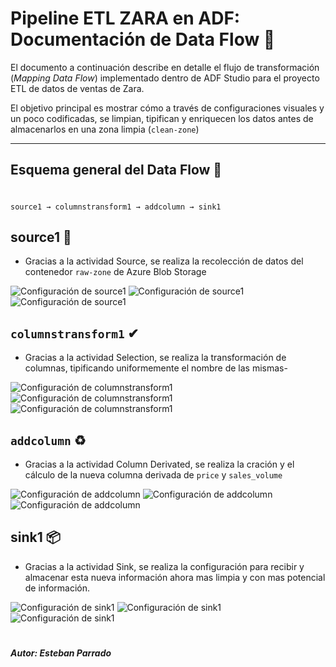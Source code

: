 # Pipeline ETL ZARA en ADF: Documentación de Data Flow 🎯

El documento a continuación describe en detalle el flujo de transformación (*Mapping Data Flow*) implementado dentro de ADF Studio para el proyecto ETL de datos de ventas  de Zara. 

El objetivo principal es mostrar cómo a través de configuraciones visuales y un poco codificadas, se limpian, tipifican y enriquecen los datos antes de almacenarlos en una zona limpia (`clean-zone`)

---

##  Esquema general del Data Flow 🔦
#
```plaintext
source1 → columnstransform1 → addcolumn → sink1
```

## source1 📂
- Gracias a la actividad Source, se realiza la recolección de datos del contenedor `raw-zone` de Azure Blob Storage

![Configuración de source1]()
![Configuración de source1]()
![Configuración de source1]()

## `columnstransform1` ✔
- Gracias a la actividad Selection, se realiza la transformación de columnas, tipificando uniformemente el nombre de las mismas- 

![Configuración de columnstransform1]()
![Configuración de columnstransform1]()
![Configuración de columnstransform1]()

## `addcolumn` ♻
- Gracias a la actividad Column Derivated, se realiza la cración y el cálculo de la nueva columna derivada de `price` y `sales_volume`

![Configuración de addcolumn]()
![Configuración de addcolumn]()
![Configuración de addcolumn]()

## sink1 📦
- Gracias a la actividad Sink, se realiza la configuración para recibir y almacenar esta nueva información ahora mas limpia y con mas potencial de información. 

![Configuración de sink1]()
![Configuración de sink1]()
![Configuración de sink1]()

#
#
#### _Autor: Esteban Parrado_